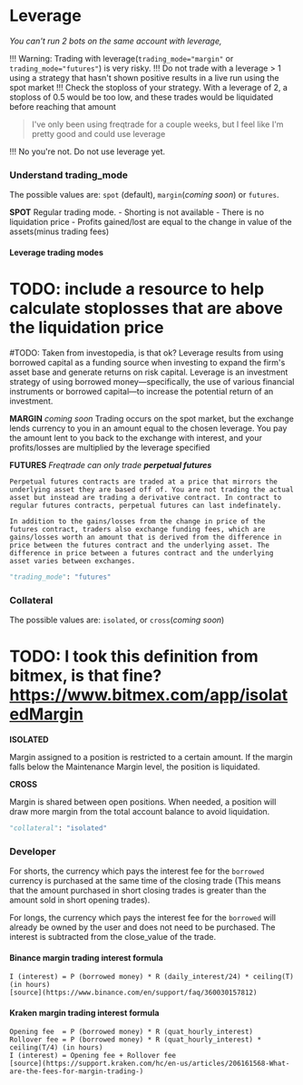# Leverage
*You can't run 2 bots on the same account with leverage,*

!!! Warning: Trading with leverage(`trading_mode="margin"` or `trading_mode="futures"`) is very risky. 
!!! Do not trade with a leverage > 1 using a strategy that hasn't shown positive results in a live run using the spot market 
!!! Check the stoploss of your strategy. With a leverage of 2, a stoploss of 0.5 would be too low, and these trades would be liquidated before reaching that amount

> I've only been using freqtrade for a couple weeks, but I feel like I'm pretty good and could use leverage

!!! No you're not. Do not use leverage yet.
### Understand trading_mode

The possible values are: `spot` (default), `margin`(*coming soon*) or `futures`.

**SPOT**
    Regular trading mode. 
        - Shorting is not available
        - There is no liquidation price
        - Profits gained/lost are equal to the change in value of the assets(minus trading fees)

#### Leverage trading modes

# TODO: include a resource to help calculate stoplosses that are above the liquidation price

#TODO: Taken from investopedia, is that ok?
Leverage results from using borrowed capital as a funding source when investing to expand the firm's asset base and generate returns on risk capital. Leverage is an investment strategy of using borrowed money—specifically, the use of various financial instruments or borrowed capital—to increase the potential return of an investment. 


**MARGIN**
*coming soon*
    Trading occurs on the spot market, but the exchange lends currency to you in an amount equal to the chosen leverage. You pay the amount lent to you back to the exchange with interest, and your profits/losses are multiplied by the leverage specified
    
**FUTURES**
*Freqtrade can only trade **perpetual futures***

    Perpetual futures contracts are traded at a price that mirrors the underlying asset they are based off of. You are not trading the actual asset but instead are trading a derivative contract. In contract to regular futures contracts, perpetual futures can last indefinately. 

    In addition to the gains/losses from the change in price of the futures contract, traders also exchange funding fees, which are gains/losses worth an amount that is derived from the difference in price between the futures contract and the underlying asset. The difference in price between a futures contract and the underlying asset varies between exchanges.


``` python
"trading_mode": "futures"
```

### Collateral

The possible values are: `isolated`, or `cross`(*coming soon*)

# TODO: I took this definition from bitmex, is that fine? https://www.bitmex.com/app/isolatedMargin
**ISOLATED** 

Margin assigned to a position is restricted to a certain amount. If the margin falls below the Maintenance Margin level, the position is liquidated.

**CROSS**

Margin is shared between open positions. When needed, a position will draw more margin from the total account balance to avoid liquidation. 

``` python
"collateral": "isolated"
```

### Developer

For shorts, the currency which pays the interest fee for the `borrowed` currency is purchased at the same time of the closing trade (This means that the amount purchased in short closing trades is greater than the amount sold in short opening trades).

For longs, the currency which pays the interest fee for the `borrowed` will already be owned by the user and does not need to be purchased. The interest is subtracted from the close_value of the trade.

#### Binance margin trading interest formula

    I (interest) = P (borrowed money) * R (daily_interest/24) * ceiling(T) (in hours)
    [source](https://www.binance.com/en/support/faq/360030157812)

#### Kraken margin trading interest formula

    Opening fee  = P (borrowed money) * R (quat_hourly_interest)
    Rollover fee = P (borrowed money) * R (quat_hourly_interest) * ceiling(T/4) (in hours)
    I (interest) = Opening fee + Rollover fee
    [source](https://support.kraken.com/hc/en-us/articles/206161568-What-are-the-fees-for-margin-trading-)



